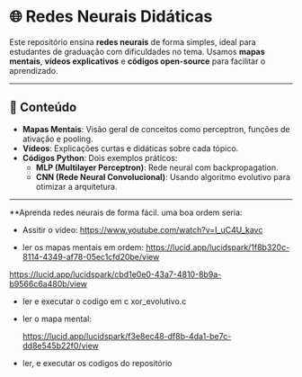 # 🌐 Redes Neurais Didáticas  

Este repositório ensina **redes neurais** de forma simples, ideal para estudantes de graduação com dificuldades no tema. Usamos **mapas mentais**, **vídeos explicativos** e **códigos open-source** para facilitar o aprendizado.  

---

## 📂 Conteúdo  
- **Mapas Mentais**: Visão geral de conceitos como perceptron, funções de ativação e pooling.  
- **Vídeos**: Explicações curtas e didáticas sobre cada tópico.  
- **Códigos Python**: Dois exemplos práticos:  
  - **MLP (Multilayer Perceptron)**: Rede neural com backpropagation.  
  - **CNN (Rede Neural Convolucional)**: Usando algoritmo evolutivo para otimizar a arquitetura.

---

**Aprenda redes neurais de forma fácil.
uma boa ordem seria:

 - Assitir o video: https://www.youtube.com/watch?v=I_uC4U_kavc

 - ler os mapas mentais em ordem:
    https://lucid.app/lucidspark/1f8b320c-8114-4349-af78-05ec1cfd20be/view

https://lucid.app/lucidspark/cbd1e0e0-43a7-4810-8b9a-b9566c6a480b/view

 - ler e executar o codigo em c xor_evolutivo.c

 - ler o mapa mental:

    https://lucid.app/lucidspark/f3e8ec48-df8b-4da1-be7c-dd8e545b22f0/view

 - ler, e executar os codigos do repositório
